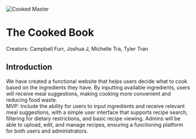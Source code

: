 ![Cooked Master](logo.png)


# **The Cooked Book**
Creators: Campbell Furr, Joshua J, Michelle Tra, Tyler Tran
## Introduction
We have created a functional website that helps users decide what to cook based on the ingredients they have. By inputting available ingredients, users will receive meal suggestions, making cooking more convenient and reducing food waste.  
MVP: Include the ability for users to input ingredients and receive relevant meal suggestions, with a simple user interface that supports recipe search, filtering for dietary restrictions, and basic recipe viewing. Admins will be able to upload, edit, and manage recipes, ensuring a functioning platform for both users and administrators.
